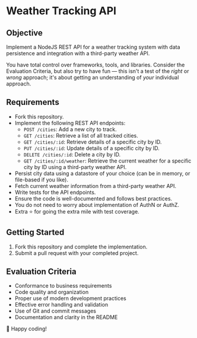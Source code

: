 # Weather Tracking API

## Objective
Implement a NodeJS REST API for a weather tracking system with data persistence and integration with a third-party weather API.

You have total control over frameworks, tools, and libraries. Consider the Evaluation Criteria, but also try to have fun — this isn't a test of the _right_ or _wrong_ approach; it's about getting an understanding of _your_ individual approach.

## Requirements
- Fork this repository.
- Implement the following REST API endpoints:
  - `POST /cities`: Add a new city to track.
  - `GET /cities`: Retrieve a list of all tracked cities.
  - `GET /cities/:id`: Retrieve details of a specific city by ID.
  - `PUT /cities/:id`: Update details of a specific city by ID.
  - `DELETE /cities/:id`: Delete a city by ID.
  - `GET /cities/:id/weather`: Retrieve the current weather for a specific city by ID using a third-party weather API.
- Persist city data using a datastore of your choice (can be in memory, or file-based if you like).
- Fetch current weather information from a third-party weather API.
- Write tests for the API endpoints.
- Ensure the code is well-documented and follows best practices.
- You do not need to worry about implementation of AuthN or AuthZ.
- Extra ⭐️ for going the extra mile with test coverage.

## Getting Started
1. Fork this repository and complete the implementation.
2. Submit a pull request with your completed project.

## Evaluation Criteria

- Conformance to business requirements
- Code quality and organization
- Proper use of modern development practices
- Effective error handling and validation
- Use of Git and commit messages
- Documentation and clarity in the README

🚀 Happy coding!
